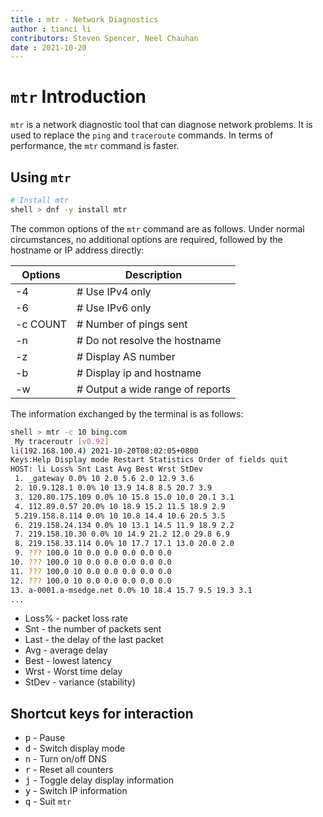 ```yaml
---
title : mtr - Network Diagnostics
author : tianci li
contributors: Steven Spencer, Neel Chauhan
date : 2021-10-20
---
```


# `mtr` Introduction

`mtr` is a network diagnostic tool that can diagnose network problems. It is used to replace the `ping` and `traceroute` commands. In terms of performance, the `mtr` command is faster.

## Using `mtr`

```bash
# Install mtr
shell > dnf -y install mtr
```

The common options of the `mtr` command are as follows. Under normal circumstances, no additional options are required, followed by the hostname or IP address directly:

|Options|Description|
|---|---|
|-4 |# Use IPv4 only|
|-6 |# Use IPv6 only|
|-c COUNT |# Number of pings sent|
|-n |# Do not resolve the hostname|
|-z |# Display AS number|
|-b |# Display ip and hostname|
|-w |# Output a wide range of reports|

The information exchanged by the terminal is as follows:

```bash
shell > mtr -c 10 bing.com
 My traceroutr [v0.92]
li(192.168.100.4) 2021-10-20T08:02:05+0800
Keys:Help Display mode Restart Statistics Order of fields quit
HOST: li Loss% Snt Last Avg Best Wrst StDev
 1. _gateway 0.0% 10 2.0 5.6 2.0 12.9 3.6
 2. 10.9.128.1 0.0% 10 13.9 14.8 8.5 20.7 3.9
 3. 120.80.175.109 0.0% 10 15.8 15.0 10.0 20.1 3.1
 4. 112.89.0.57 20.0% 10 18.9 15.2 11.5 18.9 2.9
 5.219.158.8.114 0.0% 10 10.8 14.4 10.6 20.5 3.5
 6. 219.158.24.134 0.0% 10 13.1 14.5 11.9 18.9 2.2
 7. 219.158.10.30 0.0% 10 14.9 21.2 12.0 29.8 6.9
 8. 219.158.33.114 0.0% 10 17.7 17.1 13.0 20.0 2.0
 9. ??? 100.0 10 0.0 0.0 0.0 0.0 0.0
10. ??? 100.0 10 0.0 0.0 0.0 0.0 0.0
11. ??? 100.0 10 0.0 0.0 0.0 0.0 0.0
12. ??? 100.0 10 0.0 0.0 0.0 0.0 0.0
13. a-0001.a-msedge.net 0.0% 10 18.4 15.7 9.5 19.3 3.1
...
```

* Loss% - packet loss rate
* Snt - the number of packets sent
* Last - the delay of the last packet
* Avg - average delay
* Best - lowest latency
* Wrst - Worst time delay
* StDev - variance (stability)

## Shortcut keys for interaction

* <kbd>p</kbd> - Pause
* <kbd>d</kbd> - Switch display mode
* <kbd>n</kbd> - Turn on/off DNS
* <kbd>r</kbd> - Reset all counters
* <kbd>j</kbd> - Toggle delay display information
* <kbd>y</kbd> - Switch IP information
* <kbd>q</kbd> - Suit `mtr`
